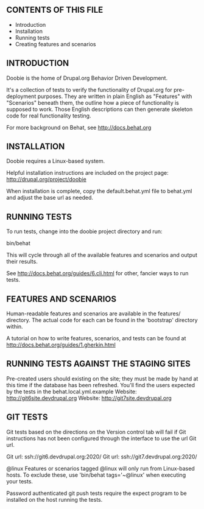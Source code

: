 
CONTENTS OF THIS FILE 
---------------------

 * Introduction
 * Installation
 * Running tests
 * Creating features and scenarios

INTRODUCTION
------------
Doobie is the home of Drupal.org Behavior Driven Development.

It's a collection of tests to verify the functionality of Drupal.org for pre-
deployment purposes. They are written in plain English as "Features" with
"Scenarios" beneath them, the outline how a piece of functionality is supposed
to work. Those English descriptions can then generate skeleton code for real
functionality testing.

For more background on Behat, see http://docs.behat.org

INSTALLATION
------------
Doobie requires a Linux-based system.

Helpful installation instructions are included on the project page:
http://drupal.org/project/doobie

When installation is complete, copy the default.behat.yml file to behat.yml and adjust the base url as needed.

RUNNING TESTS
-------------
To run tests, change into the doobie project directory and run:

bin/behat

This will cycle through all of the available features and scenarios and output
their results.

See http://docs.behat.org/guides/6.cli.html for other, fancier ways to run tests.

FEATURES AND SCENARIOS
----------------------
Human-readable features and scenarios are available in the features/ directory.
The actual code for each can be found in the 'bootstrap' directory within.

A tutorial on how to write features, scenarios, and tests can be found at http://docs.behat.org/guides/1.gherkin.html

RUNNING TESTS AGAINST THE STAGING SITES
----------------------------------------

Pre-created users should existing on the site; they must be made by hand at this time if the database has been refreshed. You'll find the users expected by the tests in the behat.local.yml.example
Website: http://git6site.devdrupal.org
Website: http://git7site.devdrupal.org

GIT TESTS
---------

Git tests based on the directions on the Version control tab will fail if Git instructions has not been configured through the interface to use the url
Git url.

  Git url: ssh://git6.devdrupal.org:2020/
  Git url: ssh://git7.devdrupal.org:2020/

@linux 
Features or scenarios tagged @linux will only run from Linux-based hosts. To exclude these, use 'bin/behat tags='~@linux' when executing your tests.

Password authenticated git push tests require the expect program to be installed on the host running the tests.

